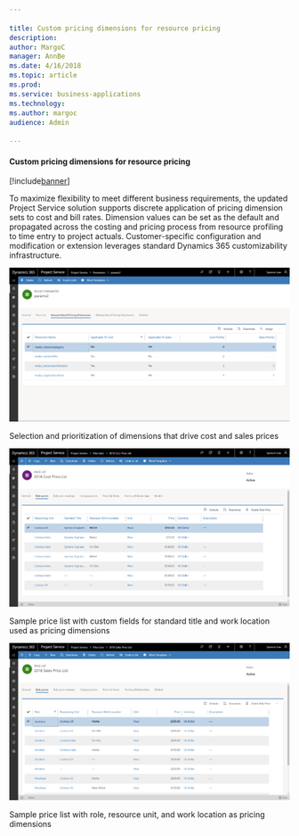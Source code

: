 ```yaml
---

title: Custom pricing dimensions for resource pricing
description: 
author: MargoC
manager: AnnBe
ms.date: 4/16/2018
ms.topic: article
ms.prod: 
ms.service: business-applications
ms.technology: 
ms.author: margoc
audience: Admin

---
```

#### Custom pricing dimensions for resource pricing

[!include[banner](../../includes/banner.md)]




To maximize flexibility to meet different business requirements, the updated
Project Service solution supports discrete application of pricing dimension sets
to cost and bill rates. Dimension values can be set as the default and
propagated across the costing and pricing process from resource profiling to
time entry to project actuals. Customer-specific configuration and modification
or extension leverages standard Dynamics 365 customizability infrastructure.

![Screen showing amount-based pricing dimensions](media/custom-pricing-dimensions-for-resource-pricing-1.png "Screen showing amount-based pricing dimensions")



Selection and prioritization of dimensions that drive cost and sales prices

![Screen showing cost price list with resourcing and standard title dimensions](media/custom-pricing-dimensions-for-resource-pricing-2.png "Screen showing cost price list with resourcing and standard title dimensions")

Sample price list with custom fields for standard title and work location used
as pricing dimensions

![Screen showing sales price list with role dimension](media/custom-pricing-dimensions-for-resource-pricing-3.png "Screen showing sales price list with role dimension")

Sample price list with role, resource unit, and work location as pricing
dimensions
